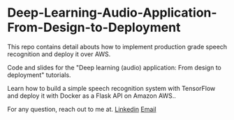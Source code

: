 # Deep-Learning-Audio-Application-From-Design-to-Deployment

This repo contains detail abouts how to implement production grade speech recognition and deploy it over AWS. 

Code and slides for the "Deep learning (audio) application:  From design to deployment" tutorials.

Learn how to build a simple speech recognition system with TensorFlow and deploy it with Docker as a Flask API on Amazon AWS..

For any question, reach out to me at.
[Linkedin](https://www.linkedin.com/in/furqan4545/)
[Email](furqan.ali9500@gmail.com)
